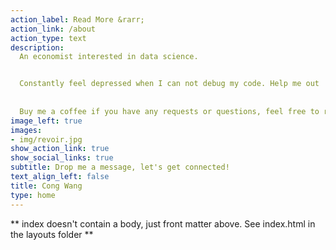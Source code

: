 ```yaml
---
action_label: Read More &rarr;
action_link: /about
action_type: text
description: 
  An economist interested in data science. 


  Constantly feel depressed when I can not debug my code. Help me out !
  
  
  Buy me a coffee if you have any requests or questions, feel free to reach me out. 
image_left: true
images:
- img/revoir.jpg
show_action_link: true
show_social_links: true
subtitle: Drop me a message, let's get connected!
text_align_left: false
title: Cong Wang
type: home
---
```


** index doesn't contain a body, just front matter above.
See index.html in the layouts folder **
